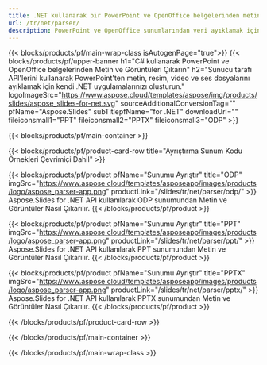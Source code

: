 ```yaml
---
title: .NET kullanarak bir PowerPoint ve OpenOffice belgelerinden metin veya nesneleri ayıklayın
url: /tr/net/parser/
description: PowerPoint ve OpenOffice sunumlarından veri ayıklamak için C# kaynak kodu.
---
```


{{< blocks/products/pf/main-wrap-class isAutogenPage="true">}}
{{< blocks/products/pf/upper-banner h1="C# kullanarak PowerPoint ve OpenOffice belgelerinden Metin ve Görüntüleri Çıkarın" h2="Sunucu tarafı API'lerini kullanarak PowerPoint'ten metin, resim, video ve ses dosyalarını ayıklamak için kendi .NET uygulamalarınızı oluşturun." logoImageSrc="https://www.aspose.cloud/templates/aspose/img/products/slides/aspose_slides-for-net.svg" sourceAdditionalConversionTag="" pfName="Aspose.Slides" subTitlepfName="for .NET" downloadUrl="" fileiconsmall1="PPT" fileiconsmall2="PPTX" fileiconsmall3="ODP" >}}

{{< blocks/products/pf/main-container >}}

{{< blocks/products/pf/product-card-row title="Ayrıştırma Sunum Kodu Örnekleri Çevrimiçi Dahil" >}}

{{< blocks/products/pf/product pfName="Sunumu Ayrıştır" title="ODP" imgSrc="https://www.aspose.cloud/templates/asposeapp/images/products/logo/aspose_parser-app.png" productLink="/slides/tr/net/parser/odp/" >}}
Aspose.Slides for .NET API kullanılarak ODP sunumundan Metin ve Görüntüler Nasıl Çıkarılır.
{{< /blocks/products/pf/product >}}

{{< blocks/products/pf/product pfName="Sunumu Ayrıştır" title="PPT" imgSrc="https://www.aspose.cloud/templates/asposeapp/images/products/logo/aspose_parser-app.png" productLink="/slides/tr/net/parser/ppt/" >}}
Aspose.Slides for .NET API kullanılarak PPT sunumundan Metin ve Görüntüler Nasıl Çıkarılır.
{{< /blocks/products/pf/product >}}

{{< blocks/products/pf/product pfName="Sunumu Ayrıştır" title="PPTX" imgSrc="https://www.aspose.cloud/templates/asposeapp/images/products/logo/aspose_parser-app.png" productLink="/slides/tr/net/parser/pptx/" >}}
Aspose.Slides for .NET API kullanılarak PPTX sunumundan Metin ve Görüntüler Nasıl Çıkarılır.
{{< /blocks/products/pf/product >}}



{{< /blocks/products/pf/product-card-row >}}

{{< /blocks/products/pf/main-container >}}
    
{{< /blocks/products/pf/main-wrap-class >}}